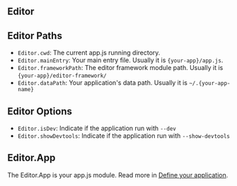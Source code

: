 ## Editor

## Editor Paths

  - `Editor.cwd`: The current app.js running directory.
  - `Editor.mainEntry`: Your main entry file. Usually it is `{your-app}/app.js`.
  - `Editor.frameworkPath`: The editor framework module path. Usually it is `{your-app}/editor-framework/`
  - `Editor.dataPath`: Your application's data path. Usually it is `~/.{your-app-name}`

## Editor Options

  - `Editor.isDev`: Indicate if the application run with `--dev`
  - `Editor.showDevtools`: Indicate if the application run with `--show-devtools`

## Editor.App

The Editor.App is your app.js module. Read more in [Define your application](../../manual/define-your-app.md).
